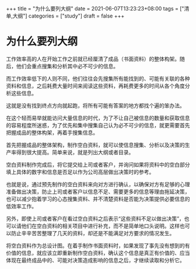 +++
title = "为什么要列大纲"
date = 2021-06-07T13:23:23+08:00
tags = ["清单,大纲"]
categories = ["study"]
draft = false
+++
# 为什么要列大纲
工作效率高的人在开始工作之前就已经厘清了成品（书面资料）的整体构架。随后，他们会重点搜集和分析其中必不可少的信息。

而工作效率低下的人则不同，他们往往会先搜集所有能找到的、可能有关联的各种资料和信息，之后耗费大量时间来阅读这些资料，再耗费更多的时间从各个角度分析这些信息。

这就是没有找到终点方向就起跑，将所有可能有答案的地方都找个遍的笨办法。

在这个轻而易举就能访问大量信息的时代，为了不让自己被信息的数量和获取信息的容易程度所迷惑，为了优先和集中搜集自己认为必不可少的信息，就更需要首先把握成品的整体构架，再着手搜集信息。

首先把握成品的整体架构，制作空白资料，就可以使信息搜集、分析以及决策的生产率得到很大提高。简单来说，就是列出大纲或者目录。

空白资料制作完成后，将它提交给上司或者客户，并询问如果将资料中的空白部分填上具体的数字和信息是否足以作为公司高层做出决策时的参考。

也就是说，通过预先制作的空白资料来向对方进行确认，以确保对方有足够的心理准备做出决策，防止上司或者客户以信息不足、需要更多的信息等理由拖延决策，也可以减少抱着学习的心态搜集资料、并不清楚资料是否能为决策提供必要信息的低效率工作。 

另外，即使上司或者客户在看过空白资料之后表示“这些资料不足以做出决策”，也可以请他们在空白资料的相关项目中进行补充，而不是简单地口头说明。这样也可以防止辛辛苦苦整理了几天的资料，却还是不能满足对方要求的情况发生。

将空白资料作为总设计图。在着手制作书面资料时，如果发现了事先没有想到的有价值的信息，就应该立即重新制作空白资料，确认这个信息是真正有价值的、应当体现在最终成品中的、可能对决策造成影响的信息之后，才继续读取和分析它。